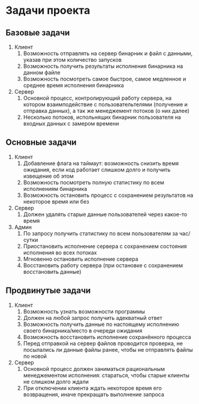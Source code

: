 # Задачи проекта

## Базовые задачи
1. Клиент
	1. Возможность отправлять на сервер бинарник и файл с данными, указав при этом количество запусков
	2. Возможность получить результаты исполнения бинарника на данном файле
	3. Возможность посмотреть самое быстрое, самое медленное и среднее время исполнения бинарника
2. Сервер
	1. Основной процесс, контролирующий работу сервера, на котором взаимподействие с пользовательтелями (получение и отправка данных), а так же менеджемент потоков (о них далее)
	2. Несколько потоков, испольнящих бинарник пользователя на входных данных с замером времени

## Основные задачи
1. Клиент
	1. Добавление флага на таймаут: возможность снизить время ожидания, если код работает слишком долго и получить извещение об этом
	2. Возможность посмотреть полную статистику по всем исполнениям бинарника
	3. Возможность остановить процесс с сохранением результатов на некоторое время или без
2. Сервер
	1. Должен удалять старые данные пользователей через какое-то время
3. Админ
	1. По запросу получить статистику по всем пользователям за час/сутки
	2. Приостановить исполнение сервера с сохранением состояния исполнения во всех потоках
	3. Мгновенно остановить исполнение сервера
	4. Восстановить работу сервера (при остановке с сохранением восстановить данные)

## Продвинутые задачи
1. Клиент
	1. Возможность узнать возможности программы
	2. Должен на любой запрос получить адекватный ответ
	3. Возможность получить данные по настоящему исполнению своего бинарника/место в очереди ожидания
	4. Возможность восстановить исполнение сохранённого процесса
	5. Перед отправкой на сервер файлов проводится проверка, не посылались ли данные файлы ранее, чтобы не отправлять файлы по новой
2. Сервер
	1. Основной процесс должен заниматься рациональным менеджементом исполнения: стараться, чтобы старые клиенты не слишком долго ждали
	2. При отключении клиента ждать некоторое время его возвращения, иначе прекращать выполнение запроса


